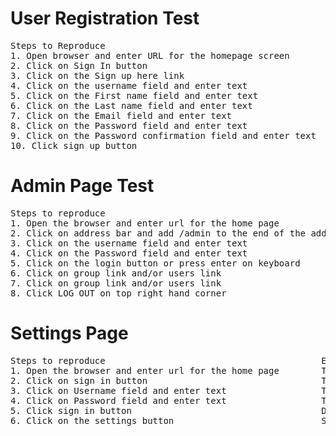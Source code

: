 
# User Registration Test
<pre>
Steps to Reproduce                                              Expected Behavior                               
1. Open browser and enter URL for the homepage screen           The home page should be displayed                      
2. Click on Sign In button                                      The log in page should be displayed
3. Click on the Sign up here link                               The register page should be displayed
4. Click on the username field and enter text                   Text entered into username field should be displayed
5. Click on the First name field and enter text                 Text entered into first name field should be displayed
6. Click on the Last name field and enter text                  Text entered into last name field should be displayed
7. Click on the Email field and enter text                      Text entered into email field should be displayed
8. Click on the Password field and enter text                   Text entered into password field should be masked as bullets
9. Click on the Password confirmation field and enter text      Text entered into password confirmation should be masked as bullets
10. Click sign up button                                        The login screen should be displayed with a text "Account was created" on top
</pre>

# Admin Page Test
<pre>
Steps to reproduce                                                                Expected Behavior
1. Open the browser and enter url for the home page                               The home page should be displayed
2. Click on address bar and add /admin to the end of the address and press enter  The admin page should be displayed
3. Click on the username field and enter text                                     Text entered into username field should be displayed
4. Click on the Password field and enter text                                     Text entered in password field should be displayed and masked as bullets
5. Click on the login button or press enter on keyboard                           Authentication and authorization page should be displayed
6. Click on group link and/or users link                                          If Group is clicked, group user page should be displayed.
7. Click on group link and/or users link                                          If users is clicked, registered users page should be displayed.
8. Click LOG OUT on top right hand corner                                         Admin sign in page is displayed.                                         
</pre>

# Settings Page
<pre>
Steps to reproduce                                         Expected Behavior
1. Open the browser and enter url for the home page        The home page should be displayed       
2. Click on sign in button                                 The sign in page should be displayed
3. Click on Username field and enter text                  Text entered in Username field should be displayed
4. Click on Password field and enter text                  Text entered into password field should be masked as bullets
5. Click sign in button                                    Dashboard page should be displayed
6. Click on the settings button                            Settings page should be displayed. Profile picture and correct username should be displayed in right corner
</pre>
